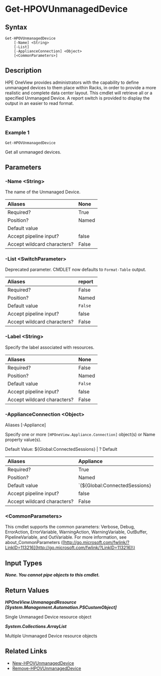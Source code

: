 ﻿---
description: Get Unmanaged Devices.
---

# Get-HPOVUnmanagedDevice

## Syntax

```text
Get-HPOVUnmanagedDevice
    [-Name] <String>
    [-List]
    [-ApplianceConnection] <Object>
    [<CommonParameters>]
```

## Description

HPE OneView provides administrators with the capability to define unmanaged devices to them place within Racks, in order to provide a more realistic and complete data center layout.  This cmdlet will retrieve all or a specified Unmanaged Device.  A report switch is provided to display the output in an easier to read format.

## Examples

###  Example 1 

```text
Get-HPOVUnmanagedDevice

```

Get all unmanaged devices.

## Parameters

### -Name &lt;String&gt;

The name of the Unmanaged Device.

| Aliases | None |
| :--- | :--- |
| Required? | True |
| Position? | Named |
| Default value |  |
| Accept pipeline input? | false |
| Accept wildcard characters? | False |

### -List &lt;SwitchParameter&gt;

Deprecated parameter.  CMDLET now defaults to `Format-Table` output.

| Aliases | report |
| :--- | :--- |
| Required? | False |
| Position? | Named |
| Default value | `False` |
| Accept pipeline input? | false |
| Accept wildcard characters? | False |

### -Label &lt;String&gt;

Specify the label associated with resources.

| Aliases | None |
| :--- | :--- |
| Required? | False |
| Position? | Named |
| Default value | `False` |
| Accept pipeline input? | false |
| Accept wildcard characters? | False |

### -ApplianceConnection &lt;Object&gt;

Aliases [-Appliance]

Specify one or more `[HPOneView.Appliance.Connection]` object(s) or Name property value(s).

Default Value: ${Global:ConnectedSessions} | ? Default

| Aliases | Appliance |
| :--- | :--- |
| Required? | True |
| Position? | Named |
| Default value | `(${Global:ConnectedSessions} | ? Default)` |
| Accept pipeline input? | false |
| Accept wildcard characters? | False |

### &lt;CommonParameters&gt;

This cmdlet supports the common parameters: Verbose, Debug, ErrorAction, ErrorVariable, WarningAction, WarningVariable, OutBuffer, PipelineVariable, and OutVariable. For more information, see about\_CommonParameters \([http://go.microsoft.com/fwlink/?LinkID=113216](http://go.microsoft.com/fwlink/?LinkID=113216)\)

## Input Types

_**None.  You cannot pipe objects to this cmdlet.**_

## Return Values

_**HPOneView.UnmanagedResource [System.Management.Automation.PSCustomObject]**_

Single Unmanaged Device resource object

_**System.Collections.ArrayList**_

Multiple Unmanaged Device resource objects

## Related Links

* [New-HPOVUnmanagedDevice](new-hpovunmanageddevice.md)
* [Remove-HPOVUnmanagedDevice](remove-hpovunmanageddevice.md)
